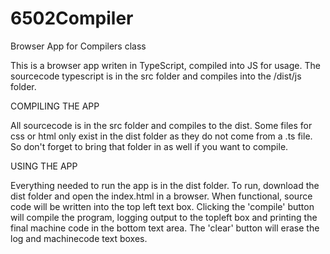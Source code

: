 # 6502Compiler
Browser App for Compilers class

This is a browser app writen in TypeScript, compiled into JS for usage. The sourcecode typescript is in the src folder and compiles into the /dist/js folder.


COMPILING THE APP

All sourcecode is in the src folder and compiles to the dist. Some files for css or html only exist in the dist folder as they do not come from a .ts file. So don't forget to bring that folder in as well if you want to compile. 



USING THE APP

Everything needed to run the app is in the dist folder. To run, download the dist folder and open the index.html in a browser. 
When functional, source code will be written into the top left text box. 
Clicking the 'compile' button will compile the program, logging output to the topleft box and printing the final machine code in the bottom text area.
The 'clear' button will erase the log and machinecode text boxes.
